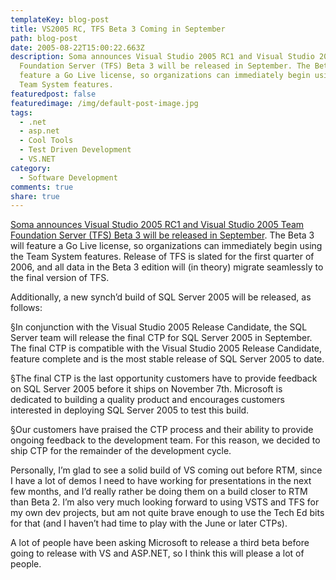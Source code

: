```yaml
---
templateKey: blog-post
title: VS2005 RC, TFS Beta 3 Coming in September
path: blog-post
date: 2005-08-22T15:00:22.663Z
description: Soma announces Visual Studio 2005 RC1 and Visual Studio 2005 Team
  Foundation Server (TFS) Beta 3 will be released in September. The Beta 3 will
  feature a Go Live license, so organizations can immediately begin using the
  Team System features.
featuredpost: false
featuredimage: /img/default-post-image.jpg
tags:
  - .net
  - asp.net
  - Cool Tools
  - Test Driven Development
  - VS.NET
category:
  - Software Development
comments: true
share: true
---
```

<!--StartFragment-->

[Soma announces Visual Studio 2005 RC1 and Visual Studio 2005 Team Foundation Server (TFS) Beta 3 will be released in September](http://blogs.msdn.com/somasegar). The Beta 3 will feature a Go Live license, so organizations can immediately begin using the Team System features. Release of TFS is slated for the first quarter of 2006, and all data in the Beta 3 edition will (in theory) migrate seamlessly to the final version of TFS.

Additionally, a new synch’d build of SQL Server 2005 will be released, as follows:

§In conjunction with the Visual Studio 2005 Release Candidate, the SQL Server team will release the final CTP for SQL Server 2005 in September. The final CTP is compatible with the Visual Studio 2005 Release Candidate, feature complete and is the most stable release of SQL Server 2005 to date.

§The final CTP is the last opportunity customers have to provide feedback on SQL Server 2005 before it ships on November 7th. Microsoft is dedicated to building a quality product and encourages customers interested in deploying SQL Server 2005 to test this build.

§Our customers have praised the CTP process and their ability to provide ongoing feedback to the development team. For this reason, we decided to ship CTP for the remainder of the development cycle.

Personally, I’m glad to see a solid build of VS coming out before RTM, since I have a lot of demos I need to have working for presentations in the next few months, and I’d really rather be doing them on a build closer to RTM than Beta 2. I’m also very much looking forward to using VSTS and TFS for my own dev projects, but am not quite brave enough to use the Tech Ed bits for that (and I haven’t had time to play with the June or later CTPs).

A lot of people have been asking Microsoft to release a third beta before going to release with VS and ASP.NET, so I think this will please a lot of people.

<!--EndFragment-->